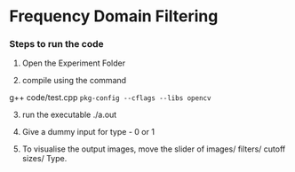 # Frequency Domain Filtering

### Steps to run the code

1) Open the Experiment Folder

2) compile using the command

g++ code/test.cpp `pkg-config --cflags --libs opencv`

3) run the executable ./a.out

4) Give a dummy input for type - 0 or 1

5) To visualise the output images, move the slider of images/ filters/ cutoff sizes/ Type.
